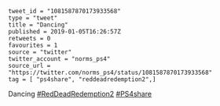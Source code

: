 ```
tweet_id = "1081587870173933568"
type = "tweet"
title = "Dancing"
published = 2019-01-05T16:26:57Z
retweets = 0
favourites = 1
source = "twitter"
twitter_account = "norms_ps4"
source_url = "https://twitter.com/norms_ps4/status/1081587870173933568"
tag = [ "ps4share", "reddeadredemption2",]
```

Dancing [#RedDeadRedemption2](/tags/reddeadredemption2/) [#PS4share](/tags/ps4share/)

<p class='image'><img src='http://mnf.m17s.net/2019/01/05/DwKSbzEWkAAxUSo.jpg' alt=''></p>

